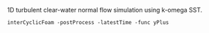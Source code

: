 1D turbulent clear-water normal flow simulation using k-omega SST.

`interCyclicFoam -postProcess -latestTime -func yPlus`
